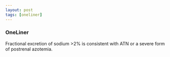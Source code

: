 ```yaml
---
layout: post
tags: [oneliner]
---
```



### OneLiner

Fractional excretion of sodium >2% is consistent with ATN or a severe form of postrenal azotemia.
